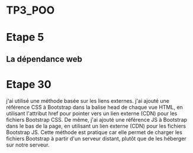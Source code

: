 # TP3_POO
# Etape 5
## La dépendance web

# Etape 30
j'ai utilisé une méthode basée sur les liens externes. j'ai ajouté une référence CSS à Bootstrap dans la balise head de chaque vue HTML, en utilisant l'attribut href pour pointer vers un lien externe (CDN) pour les fichiers Bootstrap CSS. De même, j'ai ajouté une référence JS à Bootstrap dans le bas de la page, en utilisant un lien externe (CDN) pour les fichiers Bootstrap JS. Cette méthode est pratique car elle permet de charger les fichiers Bootstrap à partir d'un serveur distant, plutôt que de les héberger sur notre serveur.
